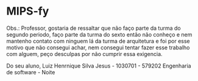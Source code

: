 # MIPS-fy


Obs.: Professor, gostaria de ressaltar que não faço parte da turma do segundo periodo, faço parte da turma do sexto
então não conheço e nem mantenho contato com ninguem lá da turma de arquitetura e foi por esse motivo
que não consegui achar, nem consegui tentar fazer esse trabalho com alguem, peço desculpas por não cumprir essa exigencia.


Do seu aluno,
Luiz Henrnique Silva Jesus - 1030701 - 579202
Engenharia de software - Noite
